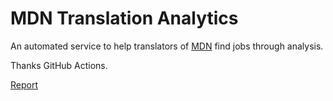 # MDN Translation Analytics

An automated service to help translators of [MDN](https://github.com/mdn/translated-content) find jobs through analysis.

Thanks GitHub Actions.

[Report](https://gist.github.com/cheeslide/298662e8192c3a805cc0ba85af34f2fc)
